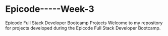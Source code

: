 # Epicode-----Week-3
Epicode Full Stack Developer Bootcamp Projects Welcome to my repository for projects developed during the Epicode Full Stack Developer Bootcamp.

